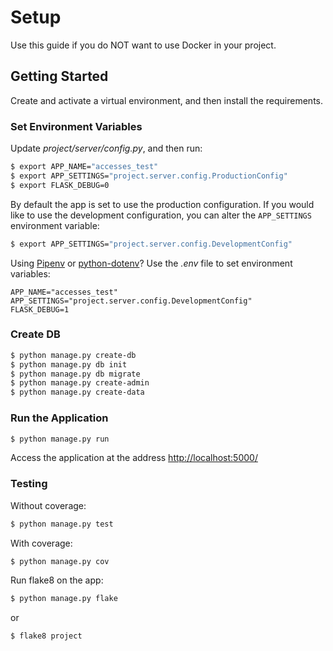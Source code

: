 # Setup

Use this guide if you do NOT want to use Docker in your project.

## Getting Started

Create and activate a virtual environment, and then install the requirements.

### Set Environment Variables

Update *project/server/config.py*, and then run:

```sh
$ export APP_NAME="accesses_test"
$ export APP_SETTINGS="project.server.config.ProductionConfig"
$ export FLASK_DEBUG=0
```
By default the app is set to use the production configuration. If you would like to use the development configuration, you can alter the `APP_SETTINGS` environment variable:

```sh
$ export APP_SETTINGS="project.server.config.DevelopmentConfig"
```

Using [Pipenv](https://docs.pipenv.org/) or [python-dotenv](https://github.com/theskumar/python-dotenv)? Use the *.env* file to set environment variables:

```
APP_NAME="accesses_test"
APP_SETTINGS="project.server.config.DevelopmentConfig"
FLASK_DEBUG=1
```

### Create DB

```sh
$ python manage.py create-db
$ python manage.py db init
$ python manage.py db migrate
$ python manage.py create-admin
$ python manage.py create-data
```

### Run the Application


```sh
$ python manage.py run
```

Access the application at the address [http://localhost:5000/](http://localhost:5000/)

### Testing

Without coverage:

```sh
$ python manage.py test
```

With coverage:

```sh
$ python manage.py cov
```

Run flake8 on the app:

```sh
$ python manage.py flake
```

or

```sh
$ flake8 project
```
